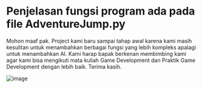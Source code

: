 # Penjelasan fungsi program ada pada file AdventureJump.py
Mohon maaf pak. Project kami baru sampai tahap awal karena kami masih kesulitan 
untuk menambahkan berbagai fungsi yang lebih kompleks apalagi untuk menambahkan AI.
Kami harap bapak berkenan membimbing kami agar kami bisa mengikuti mata kuliah Game Development 
dan Praktik Game Development dengan lebih baik. Terima kasih.

![image](https://user-images.githubusercontent.com/89903725/138459071-a7738c8a-5e48-461c-9986-6f9b72004a2d.png)

